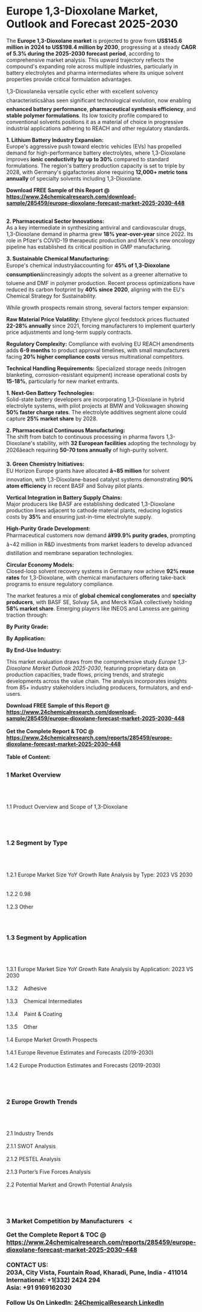 <h1>Europe 1,3-Dioxolane Market, Outlook and Forecast 2025-2030</h1><p>The <strong>Europe 1,3-Dioxolane market</strong> is projected to grow from <strong>US$145.6 million in 2024 to US$198.4 million by 2030</strong>, progressing at a steady <strong>CAGR of 5.3% during the 2025-2030 forecast period</strong>, according to comprehensive market analysis. This upward trajectory reflects the compound's expanding role across multiple industries, particularly in battery electrolytes and pharma intermediates where its unique solvent properties provide critical formulation advantages.</p><p>1,3-Dioxolaneâa versatile cyclic ether with excellent solvency characteristicsâhas seen significant technological evolution, now enabling <strong>enhanced battery performance</strong>, <strong>pharmaceutical synthesis efficiency</strong>, and <strong>stable polymer formulations</strong>. Its low toxicity profile compared to conventional solvents positions it as a material of choice in progressive industrial applications adhering to REACH and other regulatory standards.</p><p><strong>1. Lithium Battery Industry Expansion:</strong><br>
Europe's aggressive push toward electric vehicles (EVs) has propelled demand for high-performance battery electrolytes, where 1,3-Dioxolane improves <strong>ionic conductivity by up to 30%</strong> compared to standard formulations. The region's battery production capacity is set to triple by 2028, with Germany's gigafactories alone requiring <strong>12,000+ metric tons annually</strong> of specialty solvents including 1,3-Dioxolane.</p><div><b>Download FREE Sample of this Report @ 
            <a href="https://www.24chemicalresearch.com/download-sample/285459/europe-dioxolane-forecast-market-2025-2030-448">
            https://www.24chemicalresearch.com/download-sample/285459/europe-dioxolane-forecast-market-2025-2030-448</a></b></div><br><p><strong>2. Pharmaceutical Sector Innovations:</strong><br>
As a key intermediate in synthesizing antiviral and cardiovascular drugs, 1,3-Dioxolane demand in pharma grew <strong>18% year-over-year</strong> since 2022. Its role in Pfizer's COVID-19 therapeutic production and Merck's new oncology pipeline has established its critical position in GMP manufacturing.</p><p><strong>3. Sustainable Chemical Manufacturing:</strong><br>
Europe's chemical industryâaccounting for <strong>45% of 1,3-Dioxolane consumption</strong>âincreasingly adopts the solvent as a greener alternative to toluene and DMF in polymer production. Recent process optimizations have reduced its carbon footprint by <strong>40% since 2020</strong>, aligning with the EU's Chemical Strategy for Sustainability.</p><p>While growth prospects remain strong, several factors temper expansion:</p><p><strong>Raw Material Price Volatility:</strong> Ethylene glycol feedstock prices fluctuated <strong>22-28% annually</strong> since 2021, forcing manufacturers to implement quarterly price adjustments and long-term supply contracts.</p><p><strong>Regulatory Complexity:</strong> Compliance with evolving EU REACH amendments adds <strong>6-9 months</strong> to product approval timelines, with small manufacturers facing <strong>20% higher compliance costs</strong> versus multinational competitors.</p><p><strong>Technical Handling Requirements:</strong> Specialized storage needs (nitrogen blanketing, corrosion-resistant equipment) increase operational costs by <strong>15-18%</strong>, particularly for new market entrants.</p><p><strong>1. Next-Gen Battery Technologies:</strong><br>
Solid-state battery developers are incorporating 1,3-Dioxolane in hybrid electrolyte systems, with pilot projects at BMW and Volkswagen showing <strong>50% faster charge rates</strong>. The electrolyte additives segment alone could capture <strong>25% market share</strong> by 2028.</p><p><strong>2. Pharmaceutical Continuous Manufacturing:</strong><br>
The shift from batch to continuous processing in pharma favors 1,3-Dioxolane's stability, with <strong>32 European facilities</strong> adopting the technology by 2026âeach requiring <strong>50-70 tons annually</strong> of high-purity solvent.</p><p><strong>3. Green Chemistry Initiatives:</strong><br>
EU Horizon Europe grants have allocated <strong>â¬85 million</strong> for solvent innovation, with 1,3-Dioxolane-based catalyst systems demonstrating <strong>90% atom efficiency</strong> in recent BASF and Solvay pilot plants.</p><p><strong>Vertical Integration in Battery Supply Chains:</strong><br>
    Major producers like BASF are establishing dedicated 1,3-Dioxolane production lines adjacent to cathode material plants, reducing logistics costs by <strong>35%</strong> and ensuring just-in-time electrolyte supply.</p><p><strong>High-Purity Grade Development:</strong><br>
    Pharmaceutical customers now demand <strong>â¥99.9% purity grades</strong>, prompting â¬42 million in R&amp;D investments from market leaders to develop advanced distillation and membrane separation technologies.</p><p><strong>Circular Economy Models:</strong><br>
    Closed-loop solvent recovery systems in Germany now achieve <strong>92% reuse rates</strong> for 1,3-Dioxolane, with chemical manufacturers offering take-back programs to ensure regulatory compliance.</p><p>The market features a mix of <strong>global chemical conglomerates</strong> and <strong>specialty producers</strong>, with BASF SE, Solvay SA, and Merck KGaA collectively holding <strong>58% market share</strong>. Emerging players like INEOS and Lanxess are gaining traction through:</p><p><strong>By Purity Grade:</strong></p><p><strong>By Application:</strong></p><p><strong>By End-Use Industry:</strong></p><p>This market evaluation draws from the comprehensive study <em>Europe 1,3-Dioxolane Market Outlook 2025-2030</em>, featuring proprietary data on production capacities, trade flows, pricing trends, and strategic developments across the value chain. The analysis incorporates insights from 85+ industry stakeholders including producers, formulators, and end-users.</p><div><b>Download FREE Sample of this Report @ 
            <a href="https://www.24chemicalresearch.com/download-sample/285459/europe-dioxolane-forecast-market-2025-2030-448">
            https://www.24chemicalresearch.com/download-sample/285459/europe-dioxolane-forecast-market-2025-2030-448</a></b></div><br><div><b>Get the Complete Report & TOC @ 
            <a href="https://www.24chemicalresearch.com/reports/285459/europe-dioxolane-forecast-market-2025-2030-448">
            https://www.24chemicalresearch.com/reports/285459/europe-dioxolane-forecast-market-2025-2030-448</a></b></div><br>
            <b>Table of Content:</b><p><h2><span style="font-size:16px"><strong>1 Market Overview&nbsp;&nbsp; &nbsp;</strong></span></h2><br />
<br />
<p>1.1 Product Overview and Scope of 1,3-Dioxolane&nbsp;</p><br />
<br />
<h2><strong><span style="font-size:16px">1.2 Segment by Type&nbsp;&nbsp; &nbsp;</span></strong></h2><br />
<br />
<p>1.2.1 Europe Market Size YoY Growth Rate Analysis by Type: 2023 VS 2030&nbsp;&nbsp; &nbsp;<br /><br />
1.2.2 0.98&nbsp;&nbsp; &nbsp;<br /><br />
1.2.3 Other<br /><br />
<br />
<h2><span style="font-size:16px"><strong>1.3 Segment by Application&nbsp;&nbsp;</strong></span></h2><br />
<br />
<p>1.3.1 Europe Market Size YoY Growth Rate Analysis by Application: 2023 VS 2030&nbsp;&nbsp; &nbsp;<br /><br />
1.3.2&nbsp;&nbsp; &nbsp;Adhesive<br /><br />
1.3.3&nbsp;&nbsp; &nbsp;Chemical Intermediates<br /><br />
1.3.4&nbsp;&nbsp; &nbsp;Paint & Coating<br /><br />
1.3.5&nbsp;&nbsp; &nbsp;Other<br /><br />
1.4 Europe Market Growth Prospects&nbsp;&nbsp; &nbsp;<br /><br />
1.4.1 Europe Revenue Estimates and Forecasts (2019-2030)&nbsp;&nbsp; &nbsp;<br /><br />
1.4.2 Europe Production Estimates and Forecasts (2019-2030)&nbsp;&nbsp;</p><br />
<br />
<h2><span style="font-size:16px"><strong>2 Europe Growth Trends&nbsp;&nbsp; &nbsp;</strong></span></h2><br />
<br />
<p>2.1 Industry Trends&nbsp;&nbsp; &nbsp;<br /><br />
2.1.1 SWOT Analysis&nbsp;&nbsp; &nbsp;<br /><br />
2.1.2 PESTEL Analysis&nbsp;&nbsp; &nbsp;<br /><br />
2.1.3 Porter&rsquo;s Five Forces Analysis&nbsp;&nbsp; &nbsp;<br /><br />
2.2 Potential Market and Growth Potential Analysis&nbsp;&nbsp; &nbsp;</p><br />
<br />
<h2><span style="font-size:16px"><strong>3 Market Competition by Manufacturers&nbsp;&nbsp; <</p><div><b>Get the Complete Report & TOC @ 
            <a href="https://www.24chemicalresearch.com/reports/285459/europe-dioxolane-forecast-market-2025-2030-448">
            https://www.24chemicalresearch.com/reports/285459/europe-dioxolane-forecast-market-2025-2030-448</a></b></div><br><b>CONTACT US:</b><br>
            203A, City Vista, Fountain Road, Kharadi, Pune, India - 411014<br>
            International: +1(332) 2424 294<br>
            Asia: +91 9169162030 <br><br>
            Follow Us On LinkedIn: <a href="https://www.linkedin.com/company/24chemicalresearch/">24ChemicalResearch LinkedIn</a>